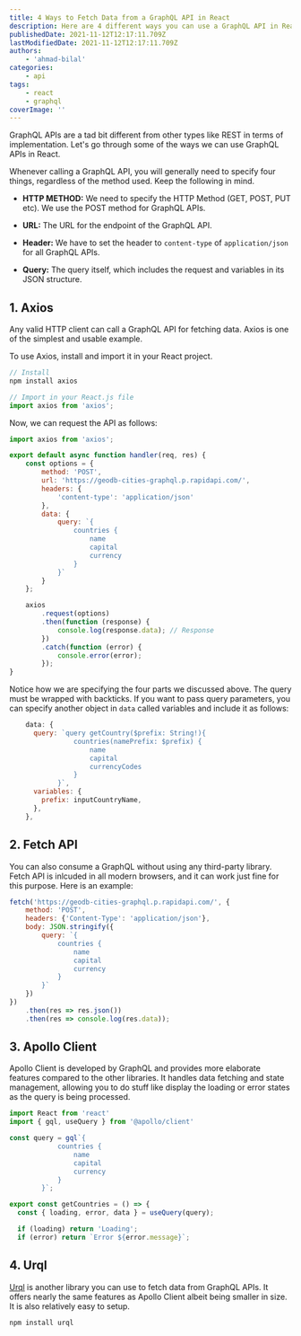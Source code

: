 ```yaml
---
title: 4 Ways to Fetch Data from a GraphQL API in React
description: Here are 4 different ways you can use a GraphQL API in React.
publishedDate: 2021-11-12T12:17:11.709Z
lastModifiedDate: 2021-11-12T12:17:11.709Z
authors:
    - 'ahmad-bilal'
categories:
    - api
tags:
    - react
    - graphql
coverImage: ''
---
```


<Lead>

GraphQL APIs are a tad bit different from other types like REST in terms of implementation. Let's go through some of the ways we can use GraphQL APIs in React.

</Lead>

Whenever calling a GraphQL API, you will generally need to specify four things, regardless of the method used. Keep the following in mind.

-   **HTTP METHOD:** We need to specify the HTTP Method (GET, POST, PUT etc). We use the POST method for GraphQL APIs.

-   **URL:** The URL for the endpoint of the GraphQL API.

-   **Header:** We have to set the header to `content-type` of `application/json` for all GraphQL APIs.

-   **Query:** The query itself, which includes the request and variables in its JSON structure.

## 1. Axios

Any valid HTTP client can call a GraphQL API for fetching data. Axios is one of the simplest and usable example.

To use Axios, install and import it in your React project.

```js
// Install
npm install axios

// Import in your React.js file
import axios from 'axios';
```

Now, we can request the API as follows:

```js
import axios from 'axios';

export default async function handler(req, res) {
	const options = {
		method: 'POST',
		url: 'https://geodb-cities-graphql.p.rapidapi.com/',
		headers: {
			'content-type': 'application/json'
		},
		data: {
			query: `{
                countries {
                    name
                    capital
                    currency
                }
            }`
		}
	};

	axios
		.request(options)
		.then(function (response) {
			console.log(response.data); // Response
		})
		.catch(function (error) {
			console.error(error);
		});
}
```

Notice how we are specifying the four parts we discussed above. The query must be wrapped with backticks. If you want to pass query parameters, you can specify another object in `data` called variables and include it as follows:

```js
    data: {
      query: `query getCountry($prefix: String!){
                countries(namePrefix: $prefix) {
                    name
                    capital
                    currencyCodes
                }
            }`,
      variables: {
        prefix: inputCountryName,
      },
    },
```

## 2. Fetch API

You can also consume a GraphQL without using any third-party library. Fetch API is inlcuded in all modern browsers, and it can work just fine for this purpose. Here is an example:

```js
fetch('https://geodb-cities-graphql.p.rapidapi.com/', {
	method: 'POST',
	headers: {'Content-Type': 'application/json'},
	body: JSON.stringify({
		query: `{
            countries {
                name
                capital
                currency
            }
        }`
	})
})
	.then(res => res.json())
	.then(res => console.log(res.data));
```

## 3. Apollo Client

Apollo Client is developed by GraphQL and provides more elaborate features compared to the other libraries. It handles data fetching and state management, allowing you to do stuff like display the loading or error states as the query is being processed.

```js
import React from 'react'
import { gql, useQuery } from '@apollo/client'

const query = gql`{
            countries {
                name
                capital
                currency
            }
        }`;

export const getCountries = () => {
  const { loading, error, data } = useQuery(query);

  if (loading) return 'Loading';
  if (error) return `Error ${error.message}`;
```

## 4. Urql

[Urql](https://www.npmjs.com/package/urql) is another library you can use to fetch data from GraphQL APIs. It offers nearly the same features as Apollo Client albeit being smaller in size. It is also relatively easy to setup.

```js
npm install urql
```
